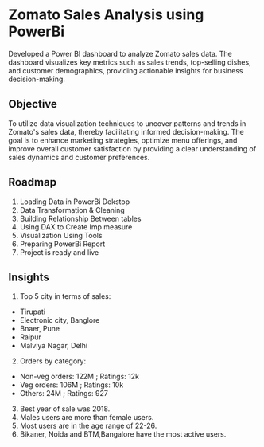 # Zomato Sales Analysis using PowerBi
Developed a Power BI dashboard to analyze Zomato sales data. The dashboard visualizes key metrics such as sales trends, top-selling dishes, and customer demographics, providing actionable insights for business decision-making.

## Objective 
To utilize data visualization techniques to uncover patterns and trends in Zomato's sales data, thereby facilitating informed decision-making. The goal is to enhance marketing strategies, optimize menu offerings, and improve overall customer satisfaction by providing a clear understanding of sales dynamics and customer preferences.

## Roadmap
1. Loading Data in PowerBi Dekstop
2. Data Transformation & Cleaning
3. Building Relationship Between tables
4. Using DAX to Create Imp measure
5. Visualization Using Tools
6. Preparing PowerBi Report
7. Project is ready and live

## Insights
1. Top 5 city in terms of sales:
 - Tirupati
 - Electronic city, Banglore
 - Bnaer, Pune
 - Raipur
 - Malviya Nagar, Delhi
2. Orders by category:
- Non-veg orders: 122M ; Ratings: 12k
- Veg orders: 106M ; Ratings: 10k
- Others: 24M ; Ratings: 927
3. Best year of sale was 2018.
4. Males users are more than female users.
5. Most users are in the age range of 22-26.
6. Bikaner, Noida and  BTM,Bangalore have the most active users.
